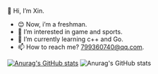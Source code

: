 👋 Hi, I’m Xin.
- 😊 Now, i’m a freshman.
- 👀 I’m interested in game and sports.
- 🌱 I’m currently learning c++ and Go.
- 📫 How to reach me? 799360740@qq.com.

[![Anurag's GitHub stats](https://github-readme-stats.vercel.app/api?username=anuraghazra)](https://github.com/anuraghazra/github-readme-stats)
![Anurag's GitHub stats](https://github-readme-stats.vercel.app/api?username=anuraghazra&show_icons=true)
<!---
0Xin0/0Xin0 is a ✨ special ✨ repository because its `README.md` (this file) appears on your GitHub profile.
You can click the Preview link to take a look at your changes.
--->
